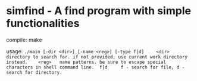 # simfind - A find program with simple functionalities

compile: make 

usage: `./main [-dir <dir>] [-name <reg>] [-type f|d]`
`    
    <dir>   directory to search for. if not provided, use current work directory instead.   
    <reg>   name patterns. be sure to escape special characters in shell command line. 
    f|d     f - search for file, d - search for directory. 
`
